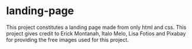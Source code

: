 # landing-page
This project constitutes a landing page made
from only html and css.
This project gives credit to Erick Montanah, 
Italo Melo, Lisa Fotios and Pixabay for 
providing the free images used for this project.